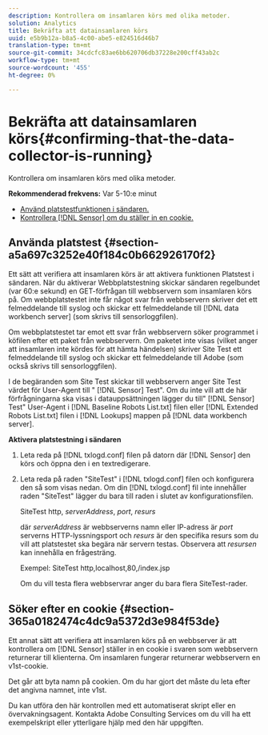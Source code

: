 ```yaml
---
description: Kontrollera om insamlaren körs med olika metoder.
solution: Analytics
title: Bekräfta att datainsamlaren körs
uuid: e5b9b12a-b8a5-4c00-abe5-e824516d46b7
translation-type: tm+mt
source-git-commit: 34cdcfc83ae6bb620706db37228e200cff43ab2c
workflow-type: tm+mt
source-wordcount: '455'
ht-degree: 0%

---
```



# Bekräfta att datainsamlaren körs{#confirming-that-the-data-collector-is-running}

Kontrollera om insamlaren körs med olika metoder.

**Rekommenderad frekvens:** Var 5-10:e minut

* [Använd platstestfunktionen i sändaren.](../../../home/c-snsr-ovrvw/admin-sensor/c-data-cltr-rng.md#section-a5a697c3252e40f184c0b662926170f2)
* [Kontrollera [!DNL Sensor] om du ställer in en cookie.](../../../home/c-snsr-ovrvw/admin-sensor/c-data-cltr-rng.md#section-365a0182474c4dc9a5372d3e984f53de)

## Använda platstest {#section-a5a697c3252e40f184c0b662926170f2}

Ett sätt att verifiera att insamlaren körs är att aktivera funktionen Platstest i sändaren. När du aktiverar Webbplatstestning skickar sändaren regelbundet (var 60:e sekund) en GET-förfrågan till webbservern som insamlaren körs på. Om webbplatstestet inte får något svar från webbservern skriver det ett felmeddelande till syslog och skickar ett felmeddelande till [!DNL data workbench server] (som skrivs till sensorloggfilen).

Om webbplatstestet tar emot ett svar från webbservern söker programmet i köfilen efter ett paket från webbservern. Om paketet inte visas (vilket anger att insamlaren inte kördes för att hämta händelsen) skriver Site Test ett felmeddelande till syslog och skickar ett felmeddelande till Adobe (som också skrivs till sensorloggfilen).

I de begäranden som Site Test skickar till webbservern anger Site Test värdet för User-Agent till &quot; [!DNL Sensor] Test&quot;. Om du inte vill att de här förfrågningarna ska visas i datauppsättningen lägger du till&quot; [!DNL Sensor] Test&quot; User-Agent i [!DNL Baseline Robots List.txt] filen eller [!DNL Extended Robots List.txt] filen i [!DNL Lookups] mappen på [!DNL data workbench server].

**Aktivera platstestning i sändaren**

1. Leta reda på [!DNL txlogd.conf] filen på datorn där [!DNL Sensor] den körs och öppna den i en textredigerare.

1. Leta reda på raden &quot;SiteTest&quot; i [!DNL txlogd.conf] filen och konfigurera den så som visas nedan. Om din [!DNL txlogd.conf] fil inte innehåller raden &quot;SiteTest&quot; lägger du bara till raden i slutet av konfigurationsfilen.

   SiteTest http, *serverAddress*, *port*, *resurs*

   där *serverAddress* är webbserverns namn eller IP-adress är *port* serverns HTTP-lyssningsport och *resurs* är den specifika resurs som du vill att platstestet ska begära när servern testas. Observera att *resursen* kan innehålla en frågesträng.

   Exempel: SiteTest http,localhost,80,/index.jsp

   Om du vill testa flera webbservrar anger du bara flera SiteTest-rader.

## Söker efter en cookie {#section-365a0182474c4dc9a5372d3e984f53de}

Ett annat sätt att verifiera att insamlaren körs på en webbserver är att kontrollera om [!DNL Sensor] ställer in en cookie i svaren som webbservern returnerar till klienterna. Om insamlaren fungerar returnerar webbservern en v1st-cookie.

Det går att byta namn på cookien. Om du har gjort det måste du leta efter det angivna namnet, inte v1st.

Du kan utföra den här kontrollen med ett automatiserat skript eller en övervakningsagent. Kontakta Adobe Consulting Services om du vill ha ett exempelskript eller ytterligare hjälp med den här uppgiften.
